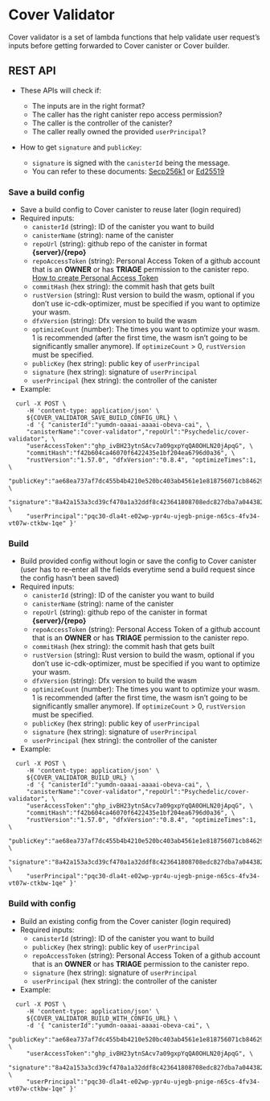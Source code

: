 # Cover Validator

Cover validator is a set of lambda functions that help validate user request’s inputs before getting forwarded to Cover canister or Cover builder.

## REST API
- These APIs will check if:
    - The inputs are in the right format?
    - The caller has the right canister repo access permission?
    - The caller is the controller of the canister?
    - The caller really owned the provided `userPrincipal`? 
  
- How to get `signature` and `publicKey`:
    - `signature` is signed with the `canisterId` being the message.
    - You can refer to these documents: [Secp256k1](https://github.com/dfinity/keysmith) or [Ed25519](https://github.com/Psychedelic/dfx-key)

### Save a build config
- Save a build config to Cover canister to reuse later (login required)
- Required inputs:
    - `canisterId` (string): ID of the canister you want to build
    - `canisterName` (string): name of the canister
    - `repoUrl` (string): github repo of the canister in format **{server}/{repo}**
    - `repoAccessToken` (string): Personal Access Token of a github account that is an **OWNER** or has **TRIAGE** permission to the canister repo. [How to create Personal Access Token](https://docs.github.com/en/authentication/keeping-your-account-and-data-secure/creating-a-personal-access-token)
    - `commitHash` (hex string): the commit hash that gets built
    - `rustVersion` (string): Rust version to build the wasm, optional if you don’t use ic-cdk-optimizer, must be specified if you want to optimize your wasm.
    - `dfxVersion` (string): Dfx version to build the wasm
    - `optimizeCount` (number): The times you want to optimize your wasm. 1 is recommended (after the first time, the wasm isn’t going to be significantly smaller anymore). If `optimizeCount` > 0, `rustVersion` must be specified.
    - `publicKey` (hex string): public key of `userPrincipal`
    - `signature` (hex string): signature of `userPrincipal`
    - `userPrincipal` (hex string): the controller of the canister
 - Example: 

```
  curl -X POST \
     -H 'content-type: application/json' \
     ${COVER_VALIDATOR_SAVE_BUILD_CONFIG_URL} \
     -d '{ "canisterId":"yumdn-oaaai-aaaai-obeva-cai", \
     "canisterName":"cover-validator","repoUrl":"Psychedelic/cover-validator", \
     "userAccessToken":"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", \
     "commitHash":"f42b604ca46070f6422435e1bf204ea6796d0a36", \
     "rustVersion":"1.57.0", "dfxVersion":"0.8.4", "optimizeTimes":1, \
     "publicKey":"ae68ea737af7dc455b4b4210e520bc403ab4561e1e818756071cb84629d8ed0e", \
     "signature":"8a42a153a3cd39cf470a1a32ddf8c423641808708edc827dba7a044382f1353fe30337729f17f7f07296a2591ce809489a5f30421df25284628adaeeece97108", \
     "userPrincipal":"pqc30-dla4t-e02wp-ypr4u-ujegb-pnige-n65cs-4fv34-vt07w-ctkbw-1qe" }'
```


### Build 
- Build provided config without login or save the config to Cover canister (user has to re-enter all the fields everytime send a build request since the config hasn't been saved)
- Required inputs:
    - `canisterId` (string): ID of the canister you want to build
    - `canisterName` (string): name of the canister
    - `repoUrl` (string): github repo of the canister in format **{server}/{repo}**
    - `repoAccessToken` (string): Personal Access Token of a github account that is an **OWNER** or has **TRIAGE** permission to the canister repo.
    - `commitHash` (hex string): the commit hash that gets built
    - `rustVersion` (string): Rust version to build the wasm, optional if you don’t use ic-cdk-optimizer, must be specified if you want to optimize your wasm.
    - `dfxVersion` (string): Dfx version to build the wasm
    - `optimizeCount` (number): The times you want to optimize your wasm. 1 is recommended (after the first time, the wasm isn’t going to be significantly smaller anymore). If `optimizeCount` > 0, `rustVersion` must be specified.
    - `publicKey` (hex string): public key of `userPrincipal`
    - `signature` (hex string): signature of `userPrincipal`
    - `userPrincipal` (hex string): the controller of the canister
- Example: 

```
  curl -X POST \
     -H 'content-type: application/json' \
     ${COVER_VALIDATOR_BUILD_URL} \
     -d '{ "canisterId":"yumdn-oaaai-aaaai-obeva-cai", \
     "canisterName":"cover-validator","repoUrl":"Psychedelic/cover-validator", \
     "userAccessToken":"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", \
     "commitHash":"f42b604ca46070f6422435e1bf204ea6796d0a36", \
     "rustVersion":"1.57.0", "dfxVersion":"0.8.4", "optimizeTimes":1, \
     "publicKey":"ae68ea737af7dc455b4b4210e520bc403ab4561e1e818756071cb84629d8ed0e", \
     "signature":"8a42a153a3cd39cf470a1a32ddf8c423641808708edc827dba7a044382f1353fe30337729f17f7f07296a2591ce809489a5f30421df25284628adaeeece97108", \
     "userPrincipal":"pqc30-dla4t-e02wp-ypr4u-ujegb-pnige-n65cs-4fv34-vt07w-ctkbw-1qe" }'
```
    
### Build with config
- Build an existing config from the Cover canister (login required)
- Required inputs:
    - `canisterId` (string): ID of the canister you want to build
    - `publicKey` (hex string): public key of `userPrincipal`
    - `repoAccessToken` (string): Personal Access Token of a github account that is an **OWNER** or has **TRIAGE** permission to the canister repo. 
    - `signature` (hex string): signature of `userPrincipal`
    - `userPrincipal` (hex string): the controller of the canister
- Example: 

```
  curl -X POST \
     -H 'content-type: application/json' \
     ${COVER_VALIDATOR_BUILD_WITH_CONFIG_URL} \
     -d '{ "canisterId":"yumdn-oaaai-aaaai-obeva-cai", \
     "publicKey":"ae68ea737af7dc455b4b4210e520bc403ab4561e1e818756071cb84629d8ed0e", \
     "userAccessToken":"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", \
     "signature":"8a42a153a3cd39cf470a1a32ddf8c423641808708edc827dba7a044382f1353fe30337729f17f7f07296a2591ce809489a5f30421df25284628adaeeece97108", \
     "userPrincipal":"pqc30-dla4t-e02wp-ypr4u-ujegb-pnige-n65cs-4fv34-vt07w-ctkbw-1qe" }'
```

